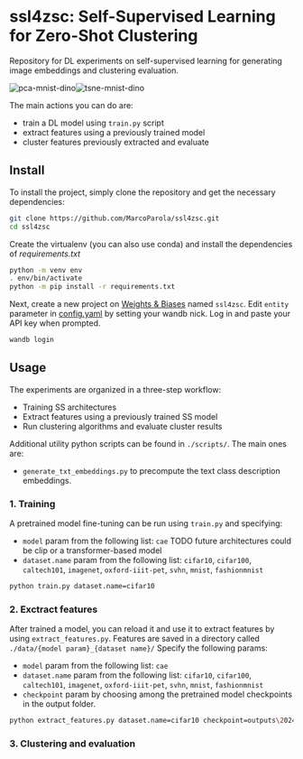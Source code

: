 # **ssl4zsc**: Self-Supervised Learning for Zero-Shot Clustering  

Repository for DL experiments on self-supervised learning for generating image embeddings and clustering evaluation.

![pca-mnist-dino](https://github.com/MarcoParola/ssl4zsc/assets/32603898/2f8828da-437d-4e3b-a6e6-393de7627dcc)![tsne-mnist-dino](https://github.com/MarcoParola/ssl4zsc/assets/32603898/74fb8575-d0b4-477e-9653-339ef17a0814)


The main actions you can do are:
- train a DL model using `train.py` script
- extract features using a previously trained model
- cluster features previously extracted and evaluate  

## Install

To install the project, simply clone the repository and get the necessary dependencies:
```sh
git clone https://github.com/MarcoParola/ssl4zsc.git
cd ssl4zsc
```

Create the virtualenv (you can also use conda) and install the dependencies of *requirements.txt*

```bash
python -m venv env
. env/bin/activate
python -m pip install -r requirements.txt
```

Next, create a new project on [Weights & Biases](https://wandb.ai/site) named `ssl4zsc`. Edit `entity` parameter in [config.yaml](https://github.com/MarcoParola/ssl4zsc/blob/main/config/config.yaml) by setting your wandb nick. Log in and paste your API key when prompted.
```sh
wandb login 
```

## Usage

The experiments are organized in a three-step workflow:
- Training SS architectures
- Extract features using a previously trained SS model
- Run clustering algorithms and evaluate cluster results

Additional utility python scripts can be found in `./scripts/`. 
The main ones are:
- `generate_txt_embeddings.py` to precompute the text class description embeddings.


### 1. Training
A pretrained model fine-tuning can be run using `train.py` and specifying:
- `model` param from the following list: `cae` TODO future architectures could be clip or a transformer-based model
- `dataset.name` param from the following list: `cifar10`, `cifar100`, `caltech101`, `imagenet`, `oxford-iiit-pet`, `svhn`, `mnist`, `fashionmnist`
 

```sh
python train.py dataset.name=cifar10
```

### 2. Exctract features
After trained a model, you can reload it and use it to extract features by using `extract_features.py`. 
Features are saved in a directory called `./data/{model param}_{dataset name}/`
Specify the following params:
- `model` param from the following list: `cae`
- `dataset.name` param from the following list: `cifar10`, `cifar100`, `caltech101`, `imagenet`, `oxford-iiit-pet`, `svhn`, `mnist`, `fashionmnist`
- `checkpoint` param by choosing among the pretrained model checkpoints in the output folder. 



```sh
python extract_features.py dataset.name=cifar10 checkpoint=outputs\2024-05-21\11-28-22\lightning_logs\8315z0fs\checkpoints\epoch\=19-step\=25000.ckpt
```

### 3. Clustering and evaluation
